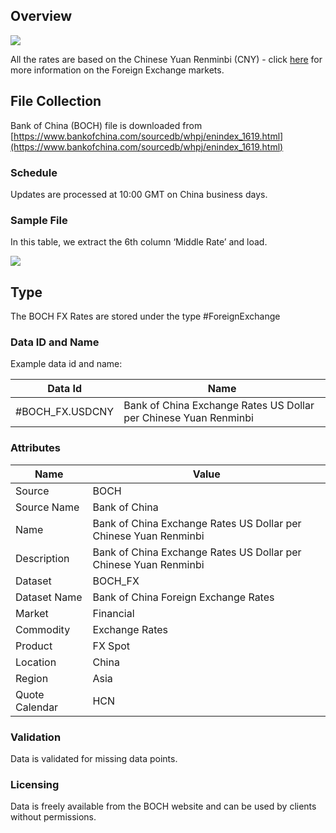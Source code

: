 ## Overview

![](/img/data/boch.png)

All the rates are based on the Chinese Yuan Renminbi (CNY) - click [here](/docs/data/fx) for more information on the Foreign Exchange markets.

## File Collection

Bank of China (BOCH) file is downloaded from [https://www.bankofchina.com/sourcedb/whpj/enindex_1619.html](https://www.bankofchina.com/sourcedb/whpj/enindex_1619.html)

### Schedule

Updates are processed at 10:00 GMT on China business days.

### Sample File

In this table, we extract the 6th column ‘Middle Rate’ and load.

![](/attachments/216367291/216367308.png)

## Type

The BOCH FX Rates are stored under the type #ForeignExchange

### Data ID and Name

Example data id and name:

|Data Id|Name|
|-|-|
|#BOCH_FX.USDCNY|Bank of China Exchange Rates US Dollar per Chinese Yuan Renminbi|

### Attributes

|Name|Value|
|-|-|
|Source|BOCH|
|Source Name|Bank of China|
|Name|Bank of China Exchange Rates US Dollar per Chinese Yuan Renminbi|
|Description|Bank of China Exchange Rates US Dollar per Chinese Yuan Renminbi|
|Dataset|BOCH_FX|
|Dataset Name|Bank of China Foreign Exchange Rates|
|Market|Financial|
|Commodity|Exchange Rates|
|Product|FX Spot|
|Location|China|
|Region|Asia|
|Quote Calendar|HCN|

### Validation

Data is validated for missing data points.

### Licensing

Data is freely available from the BOCH website and can be used by clients without permissions.

